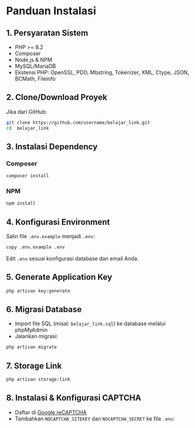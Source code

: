 # Panduan Instalasi 

## 1. Persyaratan Sistem
- PHP >= 8.2
- Composer
- Node.js & NPM
- MySQL/MariaDB
- Ekstensi PHP: OpenSSL, PDO, Mbstring, Tokenizer, XML, Ctype, JSON, BCMath, Fileinfo

## 2. Clone/Download Proyek
Jika dari GitHub:
```bash
git clone https://github.com/username/belajar_link.git
cd  belajar_link
```

## 3. Instalasi Dependency
### Composer
```bash
composer install
```
### NPM
```bash
npm install
```

## 4. Konfigurasi Environment
Salin file `.env.example` menjadi `.env`:
```bash
copy .env.example .env
```
Edit `.env` sesuai konfigurasi database dan email Anda.

## 5. Generate Application Key
```bash
php artisan key:generate
```

## 6. Migrasi Database
- Import file SQL (misal: `belajar_link.sql`) ke database melalui phpMyAdmin
- Jalankan migrasi:
```bash
php artisan migrate
```

## 7. Storage Link
```bash
php artisan storage:link
```

## 8. Instalasi & Konfigurasi CAPTCHA
- Daftar di [Google reCAPTCHA](https://www.google.com/recaptcha/about/)
- Tambahkan `NOCAPTCHA_SITEKEY` dan `NOCAPTCHA_SECRET` ke file `.env`:
